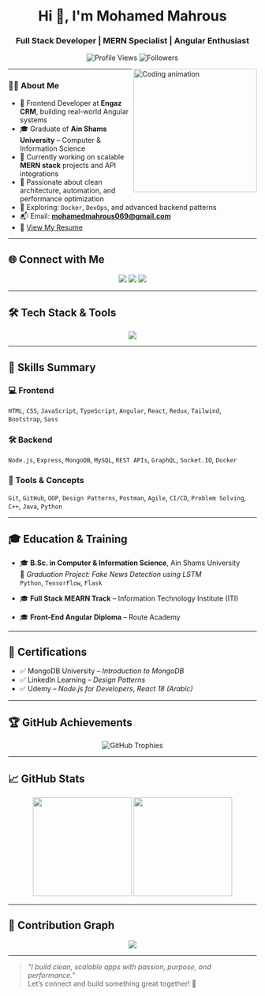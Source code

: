 <h1 align="center">Hi 👋, I'm Mohamed Mahrous</h1>
<h3 align="center">Full Stack Developer | MERN Specialist | Angular Enthusiast</h3>

<p align="center">
  <img src="https://komarev.com/ghpvc/?username=mohamed0690&label=Profile%20views&color=0e75b6&style=flat" alt="Profile Views" />
  <img src="https://img.shields.io/github/followers/mohamed0690?label=Followers&style=flat-square" alt="Followers" />
</p>

<img align="right" src="https://user-images.githubusercontent.com/63050133/156676671-d5b2e362-97d4-4404-9447-dd71ddfea82f.gif" width="250" alt="Coding animation" />

---

### 👨‍💻 About Me

- 💼 Frontend Developer at **Engaz CRM**, building real-world Angular systems  
- 🎓 Graduate of **Ain Shams University** – Computer & Information Science  
- 🔭 Currently working on scalable **MERN stack** projects and API integrations  
- 🚀 Passionate about clean architecture, automation, and performance optimization  
- 🌱 Exploring: `Docker`, `DevOps`, and advanced backend patterns  
- 📬 Email: **mohamedmahrous069@gmail.com**  
- 📄 [View My Resume](https://drive.google.com/file/d/1_rm8imeEqe4_BJc02z5O4JKL-C0_SyZ7/view?usp=sharing)

---

## 🌐 Connect with Me

<p align="center">
  <a href="mailto:mohamedmahrous069@gmail.com"><img src="https://img.shields.io/badge/Gmail-D14836?style=for-the-badge&logo=gmail&logoColor=white"/></a>
  <a href="https://www.linkedin.com/in/mohamed-mahrous-428557153/"><img src="https://img.shields.io/badge/LinkedIn-0077B5?style=for-the-badge&logo=linkedin&logoColor=white"/></a>
  <a href="https://www.facebook.com/mohamed069cbb"><img src="https://img.shields.io/badge/Facebook-1877F2?style=for-the-badge&logo=facebook&logoColor=white"/></a>
</p>

---

## 🛠️ Tech Stack & Tools

<p align="center">
  <img src="https://skillicons.dev/icons?i=html,css,js,ts,angular,react,nodejs,express,mongodb,mysql,redux,bootstrap,tailwind,sass,git,github,docker,linux,figma,postman,webpack,vscode" />
</p>

---

## 🧠 Skills Summary

### 💻 Frontend
`HTML`, `CSS`, `JavaScript`, `TypeScript`, `Angular`, `React`, `Redux`, `Tailwind`, `Bootstrap`, `Sass`

### 🛠 Backend
`Node.js`, `Express`, `MongoDB`, `MySQL`, `REST APIs`, `GraphQL`, `Socket.IO`, `Docker`

### 🔧 Tools & Concepts
`Git`, `GitHub`, `OOP`, `Design Patterns`, `Postman`, `Agile`, `CI/CD`, `Problem Solving`, `C++`, `Java`, `Python`

---

## 🎓 Education & Training

- 🎓 **B.Sc. in Computer & Information Science**, Ain Shams University  
  🧪 *Graduation Project: Fake News Detection using LSTM*  
  `Python`, `TensorFlow`, `Flask`

- 🎓 **Full Stack MEARN Track** – Information Technology Institute (ITI)  
- 🎓 **Front-End Angular Diploma** – Route Academy  

---

## 📜 Certifications

- ✅ MongoDB University – *Introduction to MongoDB*  
- ✅ LinkedIn Learning – *Design Patterns*  
- ✅ Udemy – *Node.js for Developers*, *React 18 (Arabic)*

---

## 🏆 GitHub Achievements

<p align="center">
  <img src="https://github-profile-trophy.vercel.app/?username=mohamed0690&theme=tokyonight&row=2&column=3&no-frame=true&no-bg=true" alt="GitHub Trophies" />
</p>

---

## 📈 GitHub Stats

<p align="center">
  <img src="https://github-readme-stats.vercel.app/api?username=mohamed0690&show_icons=true&theme=tokyonight&count_private=true" height="200" />
  <img src="https://github-readme-stats.vercel.app/api/top-langs/?username=mohamed0690&layout=compact&theme=tokyonight" height="200" />
</p>

---

## 📅 Contribution Graph

<p align="center">
  <img src="https://github-readme-activity-graph.vercel.app/graph?username=mohamed0690&theme=tokyo-night&hide_border=true" />
</p>

---

> _"I build clean, scalable apps with passion, purpose, and performance."_  
> Let’s connect and build something great together! 🚀

